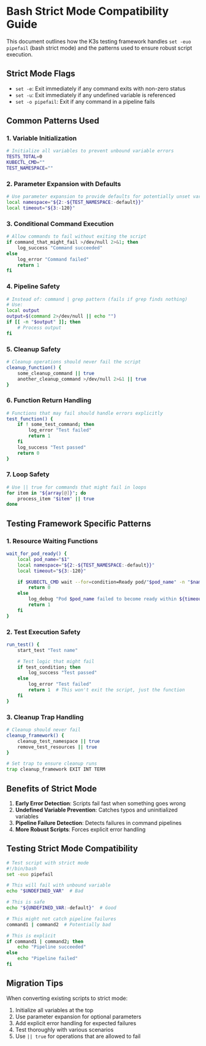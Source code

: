 # Bash Strict Mode Compatibility Guide

This document outlines how the K3s testing framework handles `set -euo pipefail` (bash strict mode) and the patterns used to ensure robust script execution.

## Strict Mode Flags

- `set -e`: Exit immediately if any command exits with non-zero status
- `set -u`: Exit immediately if any undefined variable is referenced
- `set -o pipefail`: Exit if any command in a pipeline fails

## Common Patterns Used

### 1. Variable Initialization

```bash
# Initialize all variables to prevent unbound variable errors
TESTS_TOTAL=0
KUBECTL_CMD=""
TEST_NAMESPACE=""
```

### 2. Parameter Expansion with Defaults

```bash
# Use parameter expansion to provide defaults for potentially unset variables
local namespace="${2:-${TEST_NAMESPACE:-default}}"
local timeout="${3:-120}"
```

### 3. Conditional Command Execution

```bash
# Allow commands to fail without exiting the script
if command_that_might_fail >/dev/null 2>&1; then
    log_success "Command succeeded"
else
    log_error "Command failed"
    return 1
fi
```

### 4. Pipeline Safety

```bash
# Instead of: command | grep pattern (fails if grep finds nothing)
# Use:
local output
output=$(command 2>/dev/null || echo "")
if [[ -n "$output" ]]; then
    # Process output
fi
```

### 5. Cleanup Safety

```bash
# Cleanup operations should never fail the script
cleanup_function() {
    some_cleanup_command || true
    another_cleanup_command >/dev/null 2>&1 || true
}
```

### 6. Function Return Handling

```bash
# Functions that may fail should handle errors explicitly
test_function() {
    if ! some_test_command; then
        log_error "Test failed"
        return 1
    fi
    log_success "Test passed"
    return 0
}
```

### 7. Loop Safety

```bash
# Use || true for commands that might fail in loops
for item in "${array[@]}"; do
    process_item "$item" || true
done
```

## Testing Framework Specific Patterns

### 1. Resource Waiting Functions

```bash
wait_for_pod_ready() {
    local pod_name="$1"
    local namespace="${2:-${TEST_NAMESPACE:-default}}"
    local timeout="${3:-120}"

    if $KUBECTL_CMD wait --for=condition=Ready pod/"$pod_name" -n "$namespace" --timeout="${timeout}s" >/dev/null 2>&1; then
        return 0
    else
        log_debug "Pod $pod_name failed to become ready within ${timeout}s"
        return 1
    fi
}
```

### 2. Test Execution Safety

```bash
run_test() {
    start_test "Test name"

    # Test logic that might fail
    if test_condition; then
        log_success "Test passed"
    else
        log_error "Test failed"
        return 1  # This won't exit the script, just the function
    fi
}
```

### 3. Cleanup Trap Handling

```bash
# Cleanup should never fail
cleanup_framework() {
    cleanup_test_namespace || true
    remove_test_resources || true
}

# Set trap to ensure cleanup runs
trap cleanup_framework EXIT INT TERM
```

## Benefits of Strict Mode

1. **Early Error Detection**: Scripts fail fast when something goes wrong
2. **Undefined Variable Prevention**: Catches typos and uninitialized variables
3. **Pipeline Failure Detection**: Detects failures in command pipelines
4. **More Robust Scripts**: Forces explicit error handling

## Testing Strict Mode Compatibility

```bash
# Test script with strict mode
#!/bin/bash
set -euo pipefail

# This will fail with unbound variable
echo "$UNDEFINED_VAR"  # Bad

# This is safe
echo "${UNDEFINED_VAR:-default}"  # Good

# This might not catch pipeline failures
command1 | command2  # Potentially bad

# This is explicit
if command1 | command2; then
    echo "Pipeline succeeded"
else
    echo "Pipeline failed"
fi
```

## Migration Tips

When converting existing scripts to strict mode:

1. Initialize all variables at the top
2. Use parameter expansion for optional parameters
3. Add explicit error handling for expected failures
4. Test thoroughly with various scenarios
5. Use `|| true` for operations that are allowed to fail

